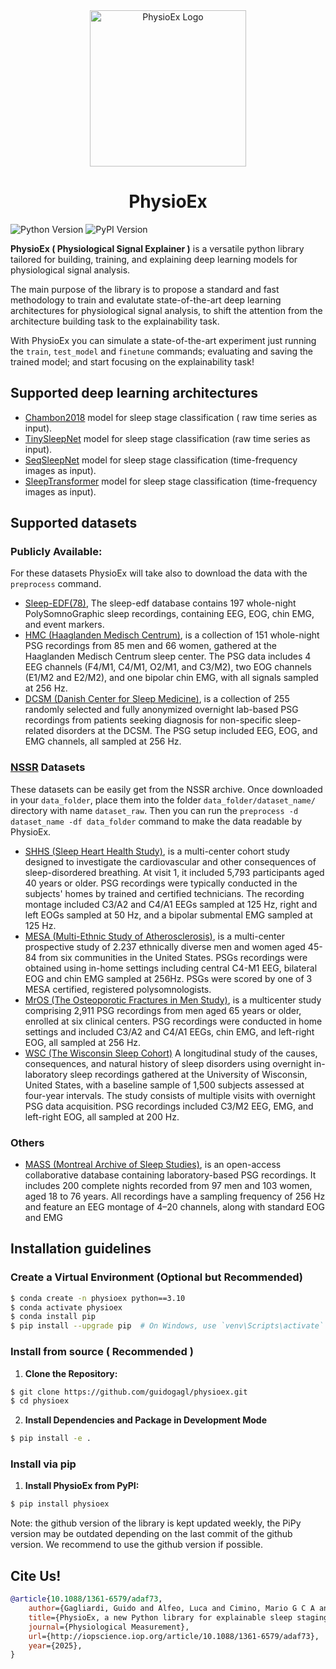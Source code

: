 <div style = "text-align: center;">
<img src="https://raw.githubusercontent.com/guidogagl/physioex/refs/heads/main/docs/assets/images/logo.svg" width = "250px", alt="PhysioEx Logo">

<h1> PhysioEx </h1>
</div>

![Python Version](https://img.shields.io/badge/python-3.7%2B-blue)
![PyPI Version](https://badge.fury.io/py/physioex.svg)

**PhysioEx ( Physiological Signal Explainer )** is a versatile python library tailored for building, training, and explaining deep learning models for physiological signal analysis. 

The main purpose of the library is to propose a standard and fast methodology to train and evalutate state-of-the-art deep learning architectures for physiological signal analysis, to shift the attention from the architecture building task to the explainability task. 

With PhysioEx you can simulate a state-of-the-art experiment just running the `train`, `test_model`  and `finetune` commands; evaluating and saving the trained model; and start focusing on the explainability task! 

## Supported deep learning architectures

- [Chambon2018](https://ieeexplore.ieee.org/document/8307462) model for sleep stage classification ( raw time series as input).
- [TinySleepNet](https://github.com/akaraspt/tinysleepnet) model for sleep stage classification (raw time series as input).
- [SeqSleepNet](https://arxiv.org/pdf/1809.10932.pdf) model for sleep stage classification (time-frequency images as input).
- [SleepTransformer](https://arxiv.org/pdf/2105.11043) model for sleep stage classification (time-frequency images as input).

## Supported datasets

### Publicly Available:

For these datasets PhysioEx will take also to download the data with the `preprocess` command.

- [Sleep-EDF(78)](https://physionet.org/content/sleep-edfx/1.0.0/), The sleep-edf database contains 197 whole-night PolySomnoGraphic sleep recordings, containing EEG, EOG, chin EMG, and event markers.
- [HMC (Haaglanden Medisch Centrum)](https://physionet.org/content/hmc-sleep-staging/1.1/), is a collection of 151 whole-night PSG recordings from 85 men and 66 women, gathered at the Haaglanden Medisch Centrum sleep center. The PSG data includes 4 EEG channels (F4/M1, C4/M1, O2/M1, and C3/M2), two EOG channels (E1/M2 and E2/M2), and one bipolar chin EMG, with all signals sampled at 256 Hz.
- [DCSM (Danish Center for Sleep Medicine)](https://erda.ku.dk/public/archives/db553715ecbe1f3ac66c1dc569826eef/published-archive.html), is a collection of 255 randomly selected and fully anonymized overnight lab-based PSG recordings from patients seeking diagnosis for non-specific sleep-related disorders at the DCSM. The PSG setup included EEG, EOG, and EMG channels, all sampled at 256 Hz.


### [NSSR](https://sleepdata.org) Datasets 

These datasets can be easily get from the NSSR archive. Once downloaded in your `data_folder`, place them into the folder `data_folder/dataset_name/` directory with name `dataset_raw`. Then you can run the `preprocess -d dataset_name -df data_folder` command to make the data readable by PhysioEx. 

- [SHHS (Sleep Heart Health Study)](https://sleepdata.org/datasets/shhs), is a multi-center cohort study designed to investigate the cardiovascular and other consequences of sleep-disordered breathing. At visit 1, it included 5,793 participants aged 40 years or older. PSG recordings were typically conducted in the subjects' homes by trained and certified technicians. The recording montage included C3/A2 and C4/A1 EEGs sampled at 125 Hz, right and left EOGs sampled at 50 Hz, and a bipolar submental EMG sampled at 125 Hz.
- [MESA (Multi-Ethnic Study of Atherosclerosis)](https://sleepdata.org/datasets/mesa), is a multi-center prospective study of 2.237 ethnically diverse men and women aged 45-84 from six communities in the United States. PSGs recordings were obtained using in-home settings including central C4-M1 EEG, bilateral EOG and chin EMG sampled at 256Hz. PSGs were scored by one of 3 MESA certified, registered polysomnologists.
- [MrOS (The Osteoporotic Fractures in Men Study)](https://sleepdata.org/datasets/mros), is a multicenter study comprising 2,911 PSG recordings from men aged 65 years or older, enrolled at six clinical centers. PSG recordings were conducted in home settings and included C3/A2 and C4/A1 EEGs, chin EMG, and left-right EOG, all sampled at 256 Hz.
- [WSC (The Wisconsin Sleep Cohort)](https://sleepdata.org/datasets/wsc) A longitudinal study of the causes, consequences, and natural history of sleep disorders using overnight in-laboratory sleep recordings gathered at the University of Wisconsin, United States, with a baseline sample of 1,500 subjects assessed at four-year intervals. The study consists of multiple visits with overnight PSG data acquisition. PSG recordings included C3/M2 EEG, EMG, and left-right EOG, all sampled at 200 Hz.

### Others

- [MASS (Montreal Archive of Sleep Studies)](http://ceams-carsm.ca/mass/), is an open-access collaborative database containing laboratory-based PSG recordings. It includes 200 complete nights recorded from 97 men and 103 women, aged 18 to 76 years. All recordings have a sampling frequency of 256 Hz and feature an EEG montage of 4–20 channels, along with standard EOG and EMG


## Installation guidelines

### Create a Virtual Environment (Optional but Recommended)

```bash
$ conda create -n physioex python==3.10
$ conda activate physioex
$ conda install pip
$ pip install --upgrade pip  # On Windows, use `venv\Scripts\activate`
```

### Install from source ( Recommended )
1. **Clone the Repository:**
```bash
$ git clone https://github.com/guidogagl/physioex.git
$ cd physioex
```

2. **Install Dependencies and Package in Development Mode**
```bash
$ pip install -e .
```

### Install via pip

1. **Install PhysioEx from PyPI:**
```bash
$ pip install physioex
```

Note: the github version of the library is kept updated weekly, the PiPy version may be outdated depending on the last commit of the github version. We recommend to use the github version if possible.  

## Cite Us!
```bib
@article{10.1088/1361-6579/adaf73,
	author={Gagliardi, Guido and Alfeo, Luca and Cimino, Mario G C A and Valenza, Gaetano and De Vos, Maarten},
	title={PhysioEx, a new Python library for explainable sleep staging through deep learning},
	journal={Physiological Measurement},
	url={http://iopscience.iop.org/article/10.1088/1361-6579/adaf73},
	year={2025},
}
```
